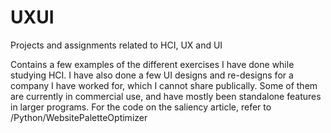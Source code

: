 # UXUI
Projects and assignments related to HCI, UX and UI

Contains a few examples of the different exercises I have done while studying HCI. I have also done a few UI designs and re-designs for a company I have worked for, 
which I cannot share publically. Some of them are currently in commercial use, and have mostly been standalone features in larger programs. For the code on the saliency 
article, refer to /Python/WebsitePaletteOptimizer
